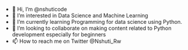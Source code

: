 - 👋 Hi, I’m @nshuticode
- 👀 I’m interested in Data Science and Machine Learning
- 🌱 I’m currently learning Programming for data science using Python.
- 💞️ I’m looking to collaborate on making content related to Python development especially for beginners
- 📫 How to reach me on Twitter @Nshuti_Rw 

<!---
nshuticode/nshuticode is a ✨ special ✨ repository because its `README.md` (this file) appears on your GitHub profile.
You can click the Preview link to take a look at your changes.
--->
